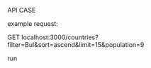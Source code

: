 API CASE


example request:

GET localhost:3000/countries?filter=Bul&sort=ascend&limit=15&population=9

run 